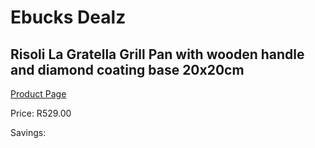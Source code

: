 
# Ebucks Dealz
## Risoli La Gratella Grill Pan with wooden handle and diamond coating base 20x20cm
[Product Page](https://www.ebucks.com/web/shop/productSelected.do?prodId=1162514481&catId=1157659933)

Price: R529.00

Savings: 


	